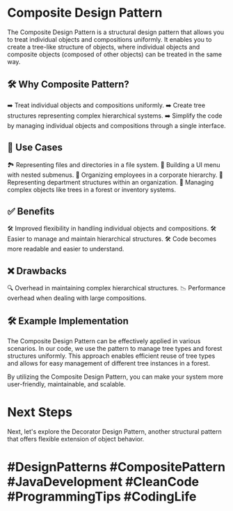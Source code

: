 # Composite Design Pattern

The Composite Design Pattern is a structural design pattern that allows you to treat individual objects and compositions uniformly. It enables you to create a tree-like structure of objects, where individual objects and composite objects (composed of other objects) can be treated in the same way.

## 🛠️ Why Composite Pattern?
➡️ Treat individual objects and compositions uniformly.
➡️ Create tree structures representing complex hierarchical systems.
➡️ Simplify the code by managing individual objects and compositions through a single interface.

## 👥 Use Cases
🏞️ Representing files and directories in a file system.
🔗 Building a UI menu with nested submenus.
📁 Organizing employees in a corporate hierarchy.
🏢 Representing department structures within an organization.
🌳 Managing complex objects like trees in a forest or inventory systems.

## ✅ Benefits
🛠️ Improved flexibility in handling individual objects and compositions.
🛠️ Easier to manage and maintain hierarchical structures.
🛠️ Code becomes more readable and easier to understand.

## ❌ Drawbacks
🔍 Overhead in maintaining complex hierarchical structures.
📉 Performance overhead when dealing with large compositions.

## 🛠️ Example Implementation
The Composite Design Pattern can be effectively applied in various scenarios. In our code, we use the pattern to manage tree types and forest structures uniformly. This approach enables efficient reuse of tree types and allows for easy management of different tree instances in a forest.

By utilizing the Composite Design Pattern, you can make your system more user-friendly, maintainable, and scalable.

# Next Steps
Next, let's explore the Decorator Design Pattern, another structural pattern that offers flexible extension of object behavior.

# #DesignPatterns #CompositePattern #JavaDevelopment #CleanCode #ProgrammingTips #CodingLife
